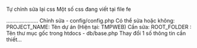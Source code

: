 Tự chỉnh sửa lại css
Một số css đang viết tại file fe


.....................
    Chỉnh sửa
        - config/config.php 
        Có thể sửa hoặc không: PROJECT_NAME: Tên dự án (Hiện tại: TMPWEB)
        Cần sửa: ROOT_FOLDER : Tên thư mục gốc trong htdocs
        - db/base.php
        Thay đổi 1 số thông tin cần thiết...